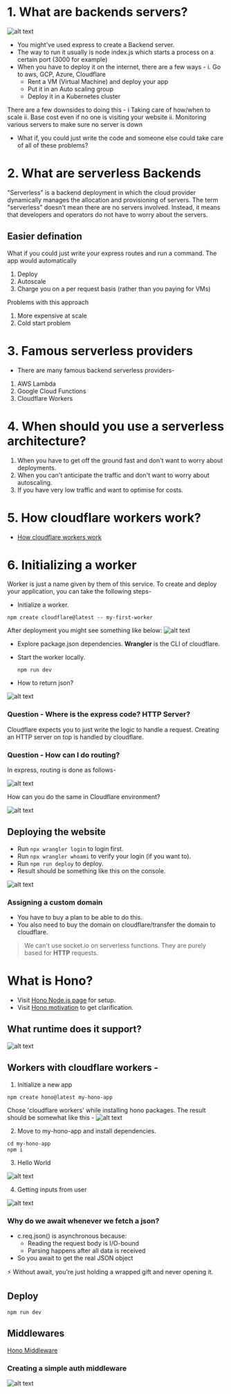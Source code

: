 # 1. **What are backends servers?**

![alt text](image.png)

- You might’ve used express to create a Backend server.
- The way to run it usually is node index.js which starts a process on a certain port (3000 for example)
- When you have to deploy it on the internet, there are a few ways - 
i. Go to aws, GCP, Azure, Cloudflare
    - Rent a VM (Virtual Machine) and deploy your app
    - Put it in an Auto scaling group
    - Deploy it in a Kubernetes cluster
 
There are a few downsides to doing this - 
    i Taking care of how/when to scale 
    ii. Base cost even if no one is visiting your website
    ii. Monitoring various servers to make sure no server is down

- What if, you could just write the code and someone else could take care of all of these problems?

# 2. **What are serverless Backends**

"Serverless" is a backend deployment in which the cloud provider dynamically manages the allocation and provisioning of servers. The term "serverless" doesn't mean there are no servers involved. Instead, it means that developers and operators do not have to worry about the servers.
 
## Easier defination
What if you could just write your express routes and run a command. The app would automatically 
1. Deploy
2. Autoscale
3. Charge you on a per request basis (rather than you paying for VMs)
 
Problems with this approach
1. More expensive at scale
2. Cold start problem

# 3. **Famous serverless providers**

- There are many famous backend serverless providers-
1. AWS Lambda
2. Google Cloud Functions
3. Cloudflare Workers

# 4. **When should you use a serverless architecture?**

1. When you have to get off the ground fast and don't want to worry about deployments.
2. When you can't anticipate the traffic and don't want to worry about autoscaling.
3. If you have very low traffic and want to optimise for costs.

# 5. **How cloudflare workers work?**

- [How cloudflare workers work](https://developers.cloudflare.com/workers/reference/how-workers-works/)

# 6. **Initializing a worker**

Worker is just a name given by them of this service.
To create and deploy your application, you can take the following steps-
- Initialize a worker.

```
npm create cloudflare@latest -- my-first-worker
```

After deployment you might see something like below:
![alt text](image-3.png)

- Explore package.json dependencies.
    **Wrangler** is the CLI of cloudflare.

- Start the worker locally.
    ```
    npm run dev
    ```
- How to return json?

![alt text](image-4.png)

### Question - Where is the express code? HTTP Server?

Cloudflare expects you to just write the logic to handle a request.
Creating an HTTP server on top is handled by cloudflare.

### Question - How can I do routing?
In express, routing is done as follows-

![alt text](image-1.png)


How can you do the same in Cloudflare environment?

![alt text](image-5.png)


## Deploying the website
- Run ```npx wrangler login``` to login first.
- Run ```npx wrangler whoami``` to verify your login (if you want to).
- Run ```npm run deploy``` to deploy.
- Result should be something like this on the console.

![alt text](image-6.png)

### Assigning a custom domain

- You have to buy a plan to be able to do this.
- You also need to buy the domain on cloudflare/transfer the domain to cloudflare.

>We can't use socket.io on serverless functions. They are purely based for **HTTP** requests.


# What is Hono?

- Visit [Hono Node.js page](https://hono.dev/docs/getting-started/nodejs) for setup.
- Visit [Hono motivation](https://hono.dev/docs/concepts/motivation) to get clarification.

## What runtime does it support?

![alt text](image-7.png)

## Workers with cloudflare workers - 

1. Initialize a new app
```
npm create hono@latest my-hono-app
```
Chose 'cloudflare workers' while installing hono packages.
The result should be somewhat like this - 
![alt text](image-2.png)

2. Move to my-hono-app and install dependencies.
```
cd my-hono-app
npm i
```

3. Hello World

![alt text](image-8.png)

4. Getting inputs from user

![alt text](image-9.png)

### Why do we await whenever we fetch a json?

- c.req.json() is asynchronous because:
    - Reading the request body is I/O-bound
    - Parsing happens after all data is received
- So you await to get the real JSON object

⚡ Without await, you're just holding a wrapped gift and never opening it.


## Deploy

```
npm run dev
```


## Middlewares

[Hono Middleware](https://hono.dev/docs/guides/middleware)

### Creating a simple auth middleware

![alt text](image-10.png)


